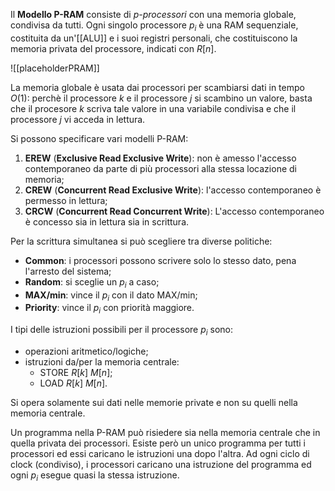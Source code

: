 Il **Modello P-RAM** consiste di _p-processori_ con una memoria globale, condivisa da tutti. Ogni singolo processore $p_i$ è una RAM sequenziale, costituita da un'[[ALU]] e i suoi registri personali, che costituiscono la memoria privata del processore, indicati con $R[n]$.

![[placeholderPRAM]]

La memoria globale è usata dai processori per scambiarsi dati in tempo $O(1)$:
perchè il processore $k$ e il processore $j$ si scambino un valore, basta che il procesore $k$ scriva tale valore in una variabile condivisa e che il processore $j$ vi acceda in lettura.

Si possono specificare vari modelli P-RAM:
1) **EREW** (**Exclusive Read Exclusive Write**): non è amesso l'accesso contemporaneo da parte di più processori alla stessa locazione di memoria;
2) **CREW** (**Concurrent Read Exclusive Write**): l'accesso contemporaneo è permesso in lettura;
3) **CRCW** (**Concurrent Read Concurrent Write**): L'accesso contemporaneo è concesso sia in lettura sia in scrittura.

Per la scrittura simultanea si può scegliere tra diverse politiche:
- **Common**: i processori possono scrivere solo lo stesso dato, pena l'arresto del sistema;
- **Random**: si sceglie un $p_{i}$ a caso;
- **MAX/min**: vince il $p_{i}$ con il dato MAX/min;
- **Priority**: vince il $p_{i}$ con priorità maggiore.

I tipi delle istruzioni possibili per il processore $p_{i}$ sono:
- operazioni aritmetico/logiche;
- istruzioni da/per la memoria centrale:
	- STORE $R[k]$ $M[n]$;
	- LOAD $R[k]$ $M[n]$.

Si opera solamente sui dati nelle memorie private e non su quelli nella memoria centrale.

Un programma nella P-RAM può risiedere sia nella memoria centrale che in quella privata dei processori. Esiste però un unico programma per tutti i processori ed essi caricano le istruzioni una dopo l'altra.
Ad ogni ciclo di clock (condiviso), i processori caricano una istruzione del programma ed ogni $p_{i}$ esegue quasi la stessa istruzione.

